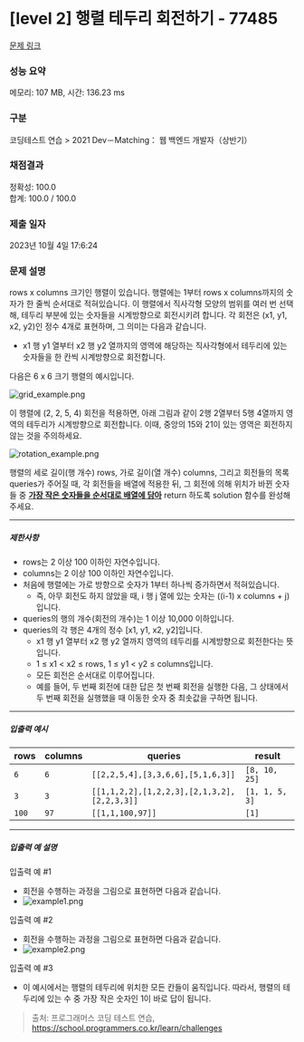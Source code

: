 # [level 2] 행렬 테두리 회전하기 - 77485 

[문제 링크](https://school.programmers.co.kr/learn/courses/30/lessons/77485) 

### 성능 요약

메모리: 107 MB, 시간: 136.23 ms

### 구분

코딩테스트 연습 > 2021 Dev－Matching： 웹 백엔드 개발자（상반기）

### 채점결과

정확성: 100.0<br/>합계: 100.0 / 100.0

### 제출 일자

2023년 10월 4일 17:6:24

### 문제 설명

<p>rows x columns 크기인 행렬이 있습니다. 행렬에는 1부터 rows x columns까지의 숫자가 한 줄씩 순서대로 적혀있습니다. 이 행렬에서 직사각형 모양의 범위를 여러 번 선택해, 테두리 부분에 있는 숫자들을 시계방향으로 회전시키려 합니다. 각 회전은 (x1, y1, x2, y2)인 정수 4개로 표현하며, 그 의미는 다음과 같습니다.</p>

<ul>
<li>x1 행 y1 열부터 x2 행 y2 열까지의 영역에 해당하는 직사각형에서 테두리에 있는 숫자들을 한 칸씩 시계방향으로 회전합니다.</li>
</ul>

<p>다음은 6 x 6 크기 행렬의 예시입니다.</p>

<p><img src="https://grepp-programmers.s3.ap-northeast-2.amazonaws.com/files/ybm/4c3c0fab-11f4-43b6-b290-6f4017e9379f/grid_example.png" title="" alt="grid_example.png"></p>

<p>이 행렬에 (2, 2, 5, 4) 회전을 적용하면, 아래 그림과 같이 2행 2열부터 5행 4열까지 영역의 테두리가 시계방향으로 회전합니다. 이때, 중앙의 15와 21이 있는 영역은 회전하지 않는 것을 주의하세요.</p>

<p><img src="https://grepp-programmers.s3.ap-northeast-2.amazonaws.com/files/ybm/962df137-5c71-4091-ad9f-8e322910c1ab/rotation_example.png" title="" alt="rotation_example.png"></p>

<p>행렬의 세로 길이(행 개수) rows, 가로 길이(열 개수) columns, 그리고 회전들의 목록 queries가 주어질 때,  각 회전들을 배열에 적용한 뒤, 그 회전에 의해 위치가 바뀐 숫자들 중 <u><strong>가장 작은 숫자들을 순서대로 배열에 담아</strong></u> return 하도록 solution 함수를 완성해주세요.</p>

<hr>

<h5>제한사항</h5>

<ul>
<li>rows는 2 이상 100 이하인 자연수입니다.</li>
<li>columns는 2 이상 100 이하인 자연수입니다.</li>
<li>처음에 행렬에는 가로 방향으로 숫자가 1부터 하나씩 증가하면서 적혀있습니다.

<ul>
<li>즉, 아무 회전도 하지 않았을 때, i 행 j 열에 있는 숫자는 ((i-1) x columns + j)입니다.</li>
</ul></li>
<li>queries의 행의 개수(회전의 개수)는 1 이상 10,000 이하입니다.</li>
<li>queries의 각 행은 4개의 정수 [x1, y1, x2, y2]입니다.

<ul>
<li>x1 행 y1 열부터 x2 행 y2 열까지 영역의 테두리를 시계방향으로 회전한다는 뜻입니다.</li>
<li>1 ≤ x1 &lt; x2 ≤ rows, 1 ≤ y1 &lt; y2 ≤ columns입니다.</li>
<li>모든 회전은 순서대로 이루어집니다.</li>
<li>예를 들어, 두 번째 회전에 대한 답은 첫 번째 회전을 실행한 다음, 그 상태에서 두 번째 회전을 실행했을 때 이동한 숫자 중 최솟값을 구하면 됩니다.</li>
</ul></li>
</ul>

<hr>

<h5>입출력 예시</h5>
<table class="table">
        <thead><tr>
<th>rows</th>
<th>columns</th>
<th>queries</th>
<th>result</th>
</tr>
</thead>
        <tbody><tr>
<td><code>6</code></td>
<td><code>6</code></td>
<td><code>[[2,2,5,4],[3,3,6,6],[5,1,6,3]]</code></td>
<td><code>[8, 10, 25]</code></td>
</tr>
<tr>
<td><code>3</code></td>
<td><code>3</code></td>
<td><code>[[1,1,2,2],[1,2,2,3],[2,1,3,2],[2,2,3,3]]</code></td>
<td><code>[1, 1, 5, 3]</code></td>
</tr>
<tr>
<td><code>100</code></td>
<td><code>97</code></td>
<td><code>[[1,1,100,97]]</code></td>
<td><code>[1]</code></td>
</tr>
</tbody>
      </table>
<hr>

<h5>입출력 예 설명</h5>

<p>입출력 예 #1</p>

<ul>
<li>회전을 수행하는 과정을 그림으로 표현하면 다음과 같습니다.</li>
<li><img src="https://grepp-programmers.s3.ap-northeast-2.amazonaws.com/files/ybm/8c8cdd84-d0ec-4b9d-bdf7-f100d0098c5e/example1.png" title="" alt="example1.png"></li>
</ul>

<p>입출력 예 #2</p>

<ul>
<li>회전을 수행하는 과정을 그림으로 표현하면 다음과 같습니다.</li>
<li><img src="https://grepp-programmers.s3.ap-northeast-2.amazonaws.com/files/ybm/e3fce2bf-9da9-41e4-926a-5d19b4f31188/example2.png" title="" alt="example2.png"></li>
</ul>

<p>입출력 예 #3</p>

<ul>
<li>이 예시에서는 행렬의 테두리에 위치한 모든 칸들이 움직입니다. 따라서, 행렬의 테두리에 있는 수 중 가장 작은 숫자인 1이 바로 답이 됩니다.</li>
</ul>


> 출처: 프로그래머스 코딩 테스트 연습, https://school.programmers.co.kr/learn/challenges